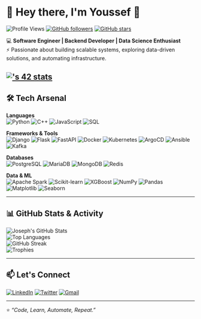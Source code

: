# 👋 Hey there, I'm Youssef 🚀  

![Profile Views](https://komarev.com/ghpvc/?username=josephardev&label=Profile%20Views&color=blue&style=flat)  [![GitHub followers](https://img.shields.io/github/followers/josephardev?label=Follow&style=social)](https://github.com/josephardev)  [![GitHub stars](https://img.shields.io/github/stars/josephardev?affiliations=OWNER%2CCOLLABORATOR&style=social)](https://github.com/josephardev)  

💻 **Software Engineer | Backend Developer | Data Science Enthusiast**  
⚡ Passionate about building scalable systems, exploring data-driven solutions, and automating infrastructure.  

[![<username>'s 42 stats](https://badge.mediaplus.ma/levi/yoyahya)](https://github.com/oakoudad/badge42)
---

## 🛠️ Tech Arsenal  

**Languages**  
![Python](https://img.shields.io/badge/Python-3776AB?style=for-the-badge&logo=python&logoColor=white)  ![C++](https://img.shields.io/badge/C++-00599C?style=for-the-badge&logo=cplusplus&logoColor=white)  ![JavaScript](https://img.shields.io/badge/JavaScript-F7DF1E?style=for-the-badge&logo=javascript&logoColor=black)  ![SQL](https://img.shields.io/badge/SQL-025E8C?style=for-the-badge&logo=postgresql&logoColor=white)  

**Frameworks & Tools**  
![Django](https://img.shields.io/badge/Django-092E20?style=for-the-badge&logo=django&logoColor=white)  ![Flask](https://img.shields.io/badge/Flask-000000?style=for-the-badge&logo=flask&logoColor=white)  ![FastAPI](https://img.shields.io/badge/FastAPI-009688?style=for-the-badge&logo=fastapi&logoColor=white)  ![Docker](https://img.shields.io/badge/Docker-2496ED?style=for-the-badge&logo=docker&logoColor=white)  ![Kubernetes](https://img.shields.io/badge/Kubernetes-326CE5?style=for-the-badge&logo=kubernetes&logoColor=white)  ![ArgoCD](https://img.shields.io/badge/ArgoCD-F24C00?style=for-the-badge&logo=argo&logoColor=white)  ![Ansible](https://img.shields.io/badge/Ansible-EE0000?style=for-the-badge&logo=ansible&logoColor=white)  ![Kafka](https://img.shields.io/badge/Apache%20Kafka-231F20?style=for-the-badge&logo=apachekafka&logoColor=white)  

**Databases**  
![PostgreSQL](https://img.shields.io/badge/PostgreSQL-316192?style=for-the-badge&logo=postgresql&logoColor=white)  ![MariaDB](https://img.shields.io/badge/MariaDB-003545?style=for-the-badge&logo=mariadb&logoColor=white)  ![MongoDB](https://img.shields.io/badge/MongoDB-47A248?style=for-the-badge&logo=mongodb&logoColor=white)  ![Redis](https://img.shields.io/badge/Redis-DC382D?style=for-the-badge&logo=redis&logoColor=white)  

**Data & ML**  
![Apache Spark](https://img.shields.io/badge/Apache%20Spark-E25A1C?style=for-the-badge&logo=apachespark&logoColor=white)  ![Scikit-learn](https://img.shields.io/badge/Scikit--Learn-F7931E?style=for-the-badge&logo=scikitlearn&logoColor=white)  ![XGBoost](https://img.shields.io/badge/XGBoost-EB5C20?style=for-the-badge&logo=python&logoColor=white)  ![NumPy](https://img.shields.io/badge/Numpy-013243?style=for-the-badge&logo=numpy&logoColor=white)  ![Pandas](https://img.shields.io/badge/Pandas-150458?style=for-the-badge&logo=pandas&logoColor=white)  ![Matplotlib](https://img.shields.io/badge/Matplotlib-005571?style=for-the-badge&logo=plotly&logoColor=white)  ![Seaborn](https://img.shields.io/badge/Seaborn-3C4C66?style=for-the-badge&logo=python&logoColor=white)  

---

## 📊 GitHub Stats & Activity  

![Joseph's GitHub Stats](https://github-readme-stats.vercel.app/api?username=josephardev&show_icons=true&theme=radical)  
![Top Languages](https://github-readme-stats.vercel.app/api/top-langs/?username=josephardev&layout=compact&theme=radical)  
![GitHub Streak](https://streak-stats.demolab.com?user=josephardev&theme=radical&border_radius=10)  
![Trophies](https://github-profile-trophy.vercel.app/?username=josephardev&theme=radical&margin-w=10&margin-h=10)  

---

## 📫 Let's Connect  

[![LinkedIn](https://img.shields.io/badge/LinkedIn-0A66C2?style=for-the-badge&logo=linkedin&logoColor=white)](https://www.linkedin.com/)  [![Twitter](https://img.shields.io/badge/Twitter-1DA1F2?style=for-the-badge&logo=twitter&logoColor=white)](https://twitter.com/)  [![Gmail](https://img.shields.io/badge/Email-D14836?style=for-the-badge&logo=gmail&logoColor=white)](mailto:your.email@example.com)  

---

⭐️ *“Code, Learn, Automate, Repeat.”*  
